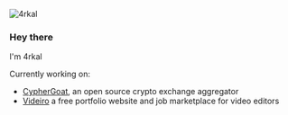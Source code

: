 <p align="left"> <img src="https://komarev.com/ghpvc/?username=4rkal&label=Profile%20views&color=0e75b6&style=flat" alt="4rkal" /> </p>


### Hey there 
I'm 4rkal

Currently working on:

- [CypherGoat](https://cyphergoat.com), an open source crypto exchange aggregator
- [Videiro](https://videiro.com) a free portfolio website and job marketplace for video editors



<!---
4rkal/4rkal is a ✨ special ✨ repository because its `README.md` (this file) appears on your GitHub profile.
You can click the Preview link to take a look at your changes.
--->



